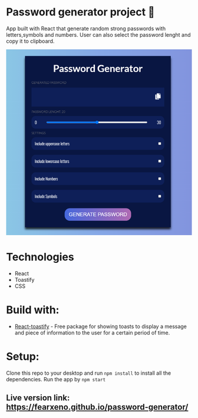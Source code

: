 # Password generator project 🔑

App built with React that generate random strong passwords with letters,symbols and numbers. User can also select the password lenght and copy it to clipboard.

![alt text](https://github.com/fearxeno/password-generator/blob/8f5db50aa7f78c9c9d6a81baf2393764c94c6043/password-generator-main.png)


# Technologies
- React
- Toastify
- CSS

# Build with:
- [React-toastify](https://fkhadra.github.io/react-toastify/introduction) - Free package for showing toasts to display a message and piece of information to the user for a certain period of time.


# Setup:
Clone this repo to your desktop and run `npm install` to install all the dependencies. Run the app by `npm start`

## Live version link: https://fearxeno.github.io/password-generator/
